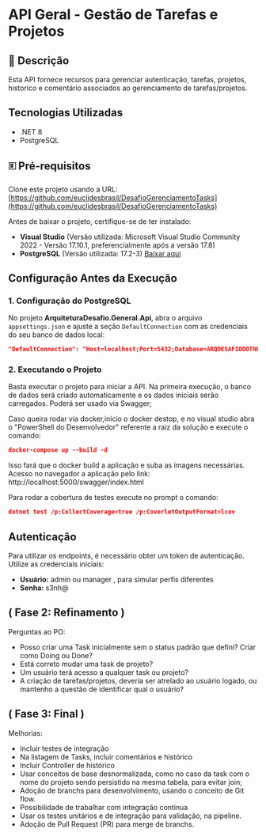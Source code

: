 # API Geral - Gestão de Tarefas e Projetos

## 📌 Descrição

Esta API fornece recursos para gerenciar autenticação, tarefas, projetos, historico e comentário associados ao gerenciamento de tarefas/projetos.

## Tecnologias Utilizadas

- .NET 8
- PostgreSQL

## 🗉 Pré-requisitos

Clone este projeto usando a URL: [https://github.com/euclidesbrasil/DesafioGerenciamentoTasks](https://github.com/euclidesbrasil/DesafioGerenciamentoTasks)

Antes de baixar o projeto, certifique-se de ter instalado:

- **Visual Studio** (Versão utilizada: Microsoft Visual Studio Community 2022 - Versão 17.10.1, preferencialmente após a versão 17.8)
- **PostgreSQL** (Versão utilizada: 17.2-3) [Baixar aqui](https://www.enterprisedb.com/downloads/postgres-postgresql-downloads)

##  Configuração Antes da Execução

### 1. Configuração do PostgreSQL

No projeto **ArquiteturaDesafio.General.Api**, abra o arquivo `appsettings.json` e ajuste a seção `DefaultConnection` com as credenciais do seu banco de dados local:

```json
"DefaultConnection": "Host=localhost;Port=5432;Database=ARQDESAFIODOTNETTASK;Username=postgres;Password=admin"
```

### 2. Executando o Projeto

Basta executar o projeto para iniciar a API. Na primeira execução, o banco de dados será criado automaticamente e os dados iniciais serão carregados. Poderá ser usado via Swagger;

Caso queira rodar via docker,inicio o docker destop, e no visual studio abra o "PowerShell do Desenvolvedor" referente a raiz da solução e execute o comando:
```json
docker-compose up --build -d
```
Isso fará que o docker build a aplicação e suba as imagens necessárias. Acesso no navegador a aplicação pelo link: 
 http://localhost:5000/swagger/index.html
 
 Para rodar a cobertura de testes execute no prompt o comando:
 ```json
 dotnet test /p:CollectCoverage=true /p:CoverletOutputFormat=lcov
 ```
##  Autenticação

Para utilizar os endpoints, é necessário obter um token de autenticação. Utilize as credenciais iniciais:

- **Usuário:** admin ou manager , para simular perfis diferentes
- **Senha:** s3nh@

##  ( Fase 2: Refinamento )
Perguntas ao PO:
- Posso criar uma Task inicialmente sem o status padrão que defini? Criar como Doing ou Done?
- Está correto mudar uma task de projeto?
- Um usuário terá acesso a qualquer task ou projeto?
- A criação de tarefas/projetos, deveria ser atrelado ao usuário logado, ou mantenho a questão de identificar qual o usuário?

##  ( Fase 3: Final )
Melhorias:
- Incluir testes de integração
- Na listagem de Tasks, incluir comentários e histórico
- Incluir Controller de histórico
- Usar conceitos de base desnormalizada, como no caso da task com o nome do projeto sendo persistido na mesma tabela, para evitar join;
- Adoção de branchs para desenvolvimento, usando o conceito de Git flow.
- Possibilidade de trabalhar com integração continua
- Usar os testes unitários e de integração para validação, na pipeline.
- Adoção de Pull Request (PR) para merge de branchs.